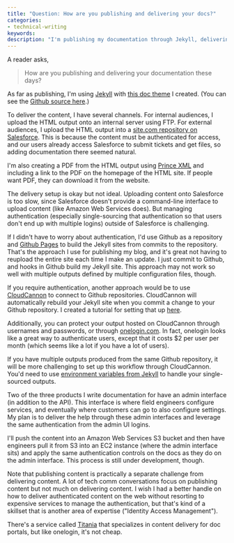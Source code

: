 ```yaml
---
title: "Question: How are you publishing and delivering your docs?"
categories:
- technical-writing
keywords:
description: "I'm publishing my documentation through Jekyll, delivering the content on internal servers for internal customers, and delivering it on Salesforce.com for external customers. I wish I had a better delivery mechanism externally other than Salesforce, but authentication solutions are either complicated or costly."
---
```


A reader asks,

>How are you publishing and delivering your documentation these days?

As far as publishing, I'm using [Jekyll](http://jekyllrb.com) with [this doc theme](https://idratherbewriting.com/documentation-theme-jekyll/) I created. (You can see the [Github source here](https://github.com/tomjoht/documentation-theme-jekyll).)

To deliver the content, I have several channels. For internal audiences, I upload the HTML output onto an internal server using FTP. For external audiences, I upload the HTML output into a [site.com repository on Salesforce](https://help.salesforce.com/HTViewHelpDoc?id=siteforce_overview.htm). This is because the content must be authenticated for access, and our users already access Salesforce to submit tickets and get files, so adding documentation there seemed natural.

I'm also creating a PDF from the HTML output using [Prince XML](http://www.princexml.com/) and including a link to the PDF on the homepage of the HTML site. If people want PDF, they can download it from the website.

The delivery setup is okay but not ideal. Uploading content onto Salesforce is too slow, since Salesforce doesn't provide a command-line interface to upload content (like Amazon Web Services does). But managing authentication (especially single-sourcing that authentication so that users don't end up with multiple logins) outside of Salesforce is challenging.

If I didn't have to worry about authentication, I'd use Github as a repository and [Github Pages](https://pages.github.com/) to build the Jekyll sites from commits to the repository. That's the approach I use for publishing my blog, and it's great not having to reupload the entire site each time I make an update. I just commit to Github, and hooks in Github build my Jekyll site. This approach may not work so well with multiple outputs defined by multiple configuration files, though.

If you require authentication, another approach would be to use [CloudCannon](http://cloudcannon.com) to connect to Github repositories. CloudCannon will automatically rebuild your Jekyll site when you commit a change to your Github repository. I created a tutorial for setting that up [here](https://idratherbewriting.com/learnapidoc/pubapis_static_site_generators.html).

Additionally, you can protect your output hosted on CloudCannon through usernames and passwords, or through [onelogin.com](http://onelogin.com/). In fact, onelogin looks like a great way to authenticate users, except that it costs $2 per user per month (which seems like a lot if you have a lot of users).

If you have multiple outputs produced from the same Github repository, it will be more challenging to set up this workflow through CloudCannon. You'd need to use [environment variables from Jekyll](http://jekyllrb.com/docs/configuration/) to handle your single-sourced outputs.

Two of the three products I write documentation for have an admin interface (in addition to the API). This interface is where field engineers configure services, and eventually where customers can go to also configure settings. My plan is to deliver the help through these admin interfaces and leverage the same authentication from the admin UI logins.

I'll push the content into an Amazon Web Services S3 bucket and then have engineers pull it from S3 into an EC2 instance (where the admin interface sits) and apply the same authentication controls on the docs as they do on the admin interface. This process is still under development, though.

Note that publishing content is practically a separate challenge from delivering content. A lot of tech comm conversations focus on publishing content but not much on delivering content. I wish I had a better handle on how to deliver authenticated content on the web without resorting to expensive services to manage the authentication, but that's kind of a skillset that is another area of expertise ("Identity Access Management").

There's a service called [Titania](http://www.titaniasoftware.com/products/administration_interface.html) that specializes in content delivery for doc portals, but like onelogin, it's not cheap.
